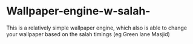 # Wallpaper-engine-w-salah-
This is a relatively simple wallpaper engine, which also is able to change your wallpaper based on the salah timings (eg Green lane Masjid)
